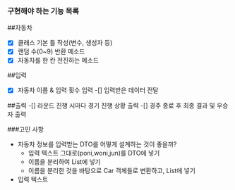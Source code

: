 ### 구현해야 하는 기능 목록

##자동차
-[x] 클래스 기본 틀 작성(변수, 생성자 등)
-[x] 랜덤 수(0~9) 반환 메소드
-[x] 자동차를 한 칸 전진하는 메소드

##입력
-[x] 자동차 이름 & 입력 횟수 입력
-[] 입력받은 데이터 전달

##출력
-[] 라운드 진행 시마다 경기 진행 상황 출력
-[] 경주 종료 후 최종 결과 및 우승자 출력


###고민 사항
- 자동차 정보를 입력받는 DTO를 어떻게 설계하는 것이 좋을까?
  - 입력 텍스트 그대로(poni,woni,jun)를 DTO에 넣기
  - 이름을 분리하여 List<String>에 넣기
  - 이름을 분리한 것을 바탕으로 Car 객체들로 변환하고, List<Cars>에 넣기
- 입력 텍스트